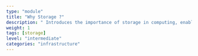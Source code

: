 ```yaml
---
type: "module"
title: "Why Storage ?"
description: " Introduces the importance of storage in computing, enabling persistent data retention, accessibility, and performance for applications."
weight: 1
tags: [storage]
level: "intermediate"
categories: "infrastructure"
---
```

